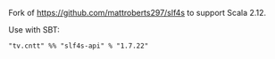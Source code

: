 Fork of https://github.com/mattroberts297/slf4s to support Scala 2.12.

Use with SBT:

```
"tv.cntt" %% "slf4s-api" % "1.7.22"
```
